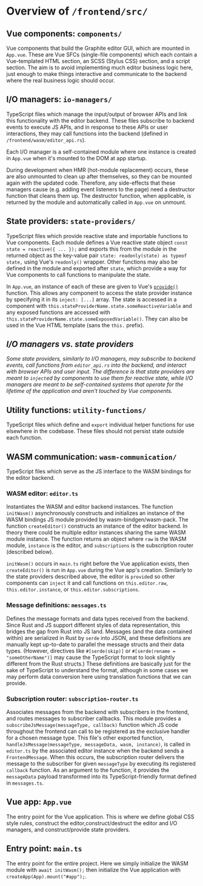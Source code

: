 # Overview of `/frontend/src/`

## Vue components: `components/`
Vue components that build the Graphite editor GUI, which are mounted in `App.vue`. These are Vue SFCs (single-file components) which each contain a Vue-templated HTML section, an SCSS (Stylus CSS) section, and a script section. The aim is to avoid implementing much editor business logic here, just enough to make things interactive and communicate to the backend where the real business logic should occur.

## I/O managers: `io-managers/`
TypeScript files which manage the input/output of browser APIs and link this functionality with the editor backend. These files subscribe to backend events to execute JS APIs, and in response to these APIs or user interactions, they may call functions into the backend (defined in `/frontend/wasm/editor_api.rs`).

Each I/O manager is a self-contained module where one instance is created in `App.vue` when it's mounted to the DOM at app startup.

During development when HMR (hot-module replacement) occurs, these are also unmounted to clean up after themselves, so they can be mounted again with the updated code. Therefore, any side-effects that these managers cause (e.g. adding event listeners to the page) need a destructor function that cleans them up. The destructor function, when applicable, is returned by the module and automatically called in `App.vue` on unmount.

## State providers: `state-providers/`
TypeScript files which provide reactive state and importable functions to Vue components. Each module defines a Vue reactive state object `const state = reactive({ ... });` and exports this from the module in the returned object as the key-value pair `state: readonly(state) as typeof state,` using Vue's `readonly()` wrapper. Other functions may also be defined in the module and exported after `state`, which provide a way for Vue components to call functions to manipulate the state.

In `App.vue`, an instance of each of these are given to Vue's [`provide()`](https://vuejs.org/api/application.html#app-provide) function. This allows any component to access the state provider instance by specifying it in its `inject: [...]` array. The state is accessed in a component with `this.stateProviderName.state.someReactiveVariable` and any exposed functions are accessed with `this.stateProviderName.state.someExposedVariable()`. They can also be used in the Vue HTML template (sans the `this.` prefix).

## *I/O managers vs. state providers*
*Some state providers, similarly to I/O managers, may subscribe to backend events, call functions from `editor_api.rs` into the backend, and interact with browser APIs and user input. The difference is that state providers are meant to `inject`ed by components to use them for reactive state, while I/O managers are meant to be self-contained systems that operate for the lifetime of the application and aren't touched by Vue components.*

## Utility functions: `utility-functions/`
TypeScript files which define and `export` individual helper functions for use elsewhere in the codebase. These files should not persist state outside each function.

## WASM communication: `wasm-communication/`

TypeScript files which serve as the JS interface to the WASM bindings for the editor backend. 

### WASM editor: `editor.ts`
Instantiates the WASM and editor backend instances. The function `initWasm()` asynchronously constructs and initializes an instance of the WASM bindings JS module provided by wasm-bindgen/wasm-pack. The function `createEditor()` constructs an instance of the editor backend. In theory there could be multiple editor instances sharing the same WASM module instance. The function returns an object where `raw` is the WASM module, `instance` is the editor, and `subscriptions` is the subscription router (described below).

`initWasm()` occurs in `main.ts` right before the Vue application exists, then `createEditor()` is run in `App.vue` during the Vue app's creation. Similarly to the state providers described above, the editor is `provide`d so other components can `inject` it and call functions on `this.editor.raw`, `this.editor.instance`, or `this.editor.subscriptions`.

### Message definitions: `messages.ts`
Defines the message formats and data types received from the backend. Since Rust and JS support different styles of data representation, this bridges the gap from Rust into JS land. Messages (and the data contained within) are serialized in Rust by `serde` into JSON, and these definitions are manually kept up-to-date to parallel the message structs and their data types. (However, directives like `#[serde(skip)]` or `#[serde(rename = "someOtherName")]` may cause the TypeScript format to look slightly different from the Rust structs.) These definitions are basically just for the sake of TypeScript to understand the format, although in some cases we may perform data conversion here using translation functions that we can provide.

### Subscription router: `subscription-router.ts`
Associates messages from the backend with subscribers in the frontend, and routes messages to subscriber callbacks. This module provides a `subscribeJsMessage(messageType, callback)` function which JS code throughout the frontend can call to be registered as the exclusive handler for a chosen message type. This file's other exported function, `handleJsMessage(messageType, messageData, wasm, instance)`, is called in `editor.ts` by the associated editor instance when the backend sends a `FrontendMessage`. When this occurs, the subscription router delivers the message to the subscriber for given `messageType` by executing its registered `callback` function. As an argument to the function, it provides the `messageData` payload transformed into its TypeScript-friendly format defined in `messages.ts`.

## Vue app: `App.vue`
The entry point for the Vue application. This is where we define global CSS style rules, construct the editor,construct/destruct the editor and I/O managers, and construct/provide state providers.

## Entry point: `main.ts`
The entry point for the entire project. Here we simply initialize the WASM module with `await initWasm();` then initialize the Vue application with `createApp(App).mount("#app");`.
